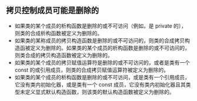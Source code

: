 ## 拷贝控制成员可能是删除的
* 如果类的某个成员的析构函数是删除的或不可访问（例如，是 private 的），则类的合成析构函数被定义为删除的。
* 如果类的某称成员的拷贝构造函数是删除的或不可访问的，则类的合成拷贝构造函被定义为删除的。如果类的某个成员的析构函数是删除的或不可访问的，则类合成的拷贝构造函数被定义为删除的。
* 如果类的某个成员的拷贝赋值运算符是删除的或不可访问的，或者是类有一个 const 的或引用成员，则类的合成拷贝赋值运算符被定义为删除的。
* 如果类的某个成员的析构函数是删除的或不可访问，或是类有一个引用成员，它没有类内初始化器，或是类有一个 const 成员，它没有类内初始化器且其类型未定义显式默认构造函数，则该类的默认构造函数被定义为删除的。
